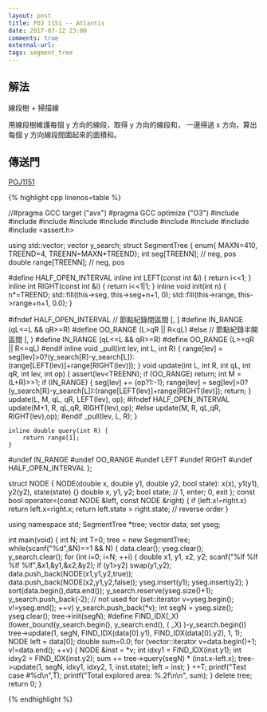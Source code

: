 ```yaml
---
layout: post
title: POJ 1151 -- Atlantis
date: 2017-07-12 23:00
comments: true
external-url:
tags: segment_tree
---
```


## 解法

線段樹 + 掃描線

用線段樹維護每個 y 方向的線段，取得 y 方向的線段和，
一邊掃過 x 方向，算出每個 y 方向線段間圍起來的面積和。


## 傳送門

[POJ1151](http://poj.org/problem?id=1151)


{% highlight cpp linenos=table %}



//#pragma GCC target ("avx")
#pragma GCC optimize ("O3")
#include <iostream>
#include <iomanip>
#include <cstdio>
#include <cstdlib>
#include <cstring>
#include <algorithm>
#include <functional>
#include <vector>
#include <set>
#include <assert.h>

using std::vector;
vector<double> y_search;
struct SegmentTree {
    enum{ MAXN=410, TREEND=4, TREENN=MAXN*TREEND};
    int  seg[TREENN]; // neg, pos
    double  range[TREENN]; // neg, pos

#define HALF_OPEN_INTERVAL
    inline int LEFT(const int &i) { return i<<1; }
    inline int RIGHT(const int &i) { return i<<1|1; }
    inline void init(int n) {
        n*=TREEND;
        std::fill(this->seg, this->seg+n+1, 0);
        std::fill(this->range, this->range+n+1, 0.0);
    }

#ifndef HALF_OPEN_INTERVAL
    // 節點紀錄閉區間   [, ]
#define IN_RANGE (qL<=L && qR>=R)
#define OO_RANGE (L>qR || R<qL)
#else
    // 節點紀錄半開區間 [, )
#define IN_RANGE (qL<=L && qR>=R)
#define OO_RANGE (L>=qR || R<=qL)
#endif
    inline void _pull(int lev, int L, int R) {
        range[lev] = seg[lev]>0?(y_search[R]-y_search[L]):(range[LEFT(lev)]+range[RIGHT(lev)]);
    }
    void update(int L, int R, int qL, int qR, int lev, int op) {
        assert(lev<TREENN);
        if (OO_RANGE) return;
        int M = (L+R)>>1;
        if (IN_RANGE) {
            seg[lev] += (op?1:-1);
            range[lev] = seg[lev]>0?(y_search[R]-y_search[L]):(range[LEFT(lev)]+range[RIGHT(lev)]);
            return;
        }
        update(L, M, qL, qR, LEFT(lev), op);
#ifndef HALF_OPEN_INTERVAL
        update(M+1, R, qL,qR, RIGHT(lev),op);
#else
        update(M, R, qL,qR, RIGHT(lev),op);
#endif
        _pull(lev, L, R);
    }

    inline double query(int R) {
        return range[1];
    }
#undef IN_RANGE
#undef OO_RANGE
#undef LEFT
#undef RIGHT
#undef HALF_OPEN_INTERVAL
};

struct NODE {
    NODE(double x, double y1, double y2, bool state): x(x), y1(y1), y2(y2), state(state) {}
    double x, y1, y2;
    bool state; // 1, enter; 0, exit
};
const bool operator<(const NODE &left, const NODE &right) {
    if (left.x!=right.x) return left.x<right.x;
    return left.state > right.state; // reverse order
}

using namespace std;
SegmentTree *tree;
vector<NODE> data;
set<double> yseg;

int main(void) {
    int N;
    int T=0;
    tree = new SegmentTree;
    while(scanf("%d",&N)==1 && N) {
        data.clear();
        yseg.clear();
        y_search.clear();
        for (int i=0; i<N; ++i) {
            double x1, y1, x2, y2;
            scanf("%lf %lf %lf %lf",&x1,&y1,&x2,&y2);
            if (y1>y2) swap(y1,y2);
            data.push_back(NODE(x1,y1,y2,true));
            data.push_back(NODE(x2,y1,y2,false));
            yseg.insert(y1); yseg.insert(y2);
        }
        sort(data.begin(),data.end());
        y_search.reserve(yseg.size()+1);
        y_search.push_back(-2); // not used
        for (set<double>::iterator v=yseg.begin(); v!=yseg.end(); ++v)
            y_search.push_back(*v);
        int segN = yseg.size();
        yseg.clear();
        tree->init(segN);
#define FIND_IDX(_X) (lower_bound(y_search.begin(), y_search.end(), ( _X) )-y_search.begin())
        tree->update(1, segN, FIND_IDX(data[0].y1), FIND_IDX(data[0].y2), 1, 1);
        NODE left = data[0];
        double sum=0.0;
        for (vector<NODE>::iterator v=data.begin()+1; v!=data.end(); ++v) {
            NODE &inst = *v;
            int idxy1 = FIND_IDX(inst.y1);
            int idxy2 = FIND_IDX(inst.y2);
            sum += tree->query(segN) * (inst.x-left.x);
            tree->update(1, segN, idxy1, idxy2, 1, inst.state);
            left = inst;
        }
        ++T;
        printf("Test case #%d\n",T);
        printf("Total explored area: %.2f\n\n", sum);
    }
    delete tree;
    return 0;
}


{% endhighlight %}



